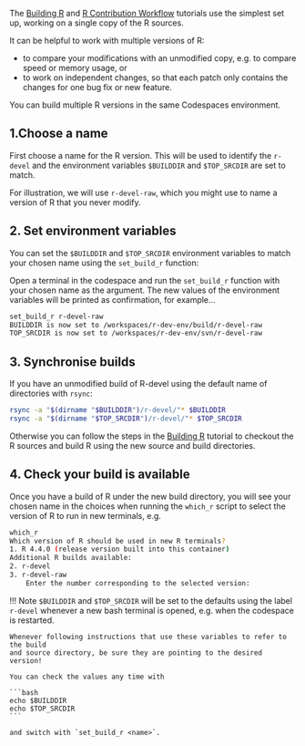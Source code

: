 The [Building R](./building_r.md) and [R Contribution Workflow](./building_r.md)
tutorials use the simplest set up, working on a single copy of the R sources.

It can be helpful to work with multiple versions of R:

- to compare your modifications with an unmodified copy, e.g. to compare speed
    or memory usage, or
- to work on independent changes, so that each patch only contains the changes
    for one bug fix or new feature.

You can build multiple R versions in the same Codespaces environment.

## 1.Choose a name

First choose a name for the R version. This will be used to identify the
`r-devel` and the environment variables `$BUILDDIR` and `$TOP_SRCDIR` are set
to match.

For illustration, we will use `r-devel-raw`, which you might use to name a
version of R that you never modify.

## 2. Set environment variables

You can set the `$BUILDDIR` and `$TOP_SRCDIR` environment variables to match
your chosen name using the `set_build_r` function:

Open a terminal in the codespace and run the `set_build_r` function with your
chosen name as the argument. The new values of the environment variables will be
printed as confirmation, for example...

```bash title="Updating $BUILDDIR and $TOP_SRCDIR"
set_build_r r-devel-raw
BUILDDIR is now set to /workspaces/r-dev-env/build/r-devel-raw
TOP_SRCDIR is now set to /workspaces/r-dev-env/svn/r-devel-raw
```

## 3. Synchronise builds

If you have an unmodified build of R-devel using the default name of
directories with `rsync`:

```bash title="Synchronising builds."
rsync -a "$(dirname "$BUILDDIR")/r-devel/"* $BUILDDIR
rsync -a "$(dirname "$TOP_SRCDIR")/r-devel/"* $TOP_SRCDIR
```

Otherwise you can follow the steps in the [Building R](./building_r.md)
tutorial to checkout the R sources and build R using the new source and
build directories.

## 4. Check your build is available

Once you have a build of R under the new build directory, you will see your
chosen name in the choices when running the `which_r` script to select the
version of R to run in new terminals, e.g.

```bash title="Possible versions of R that are available shown by which_r"
which_r
Which version of R should be used in new R terminals?
1. R 4.4.0 (release version built into this container)
Additional R builds available:
2. r-devel
3. r-devel-raw
    Enter the number corresponding to the selected version:
```

<!-- markdownlint-disable MD046 -->
!!! Note
    `$BUILDDIR` and `$TOP_SRCDIR` will be set to the defaults using the label
    `r-devel` whenever a new bash terminal is opened, e.g. when the codespace is
    restarted.

    Whenever following instructions that use these variables to refer to the build
    and source directory, be sure they are pointing to the desired version!

    You can check the values any time with

    ```bash
    echo $BUILDDIR
    echo $TOP_SRCDIR
    ```

    and switch with `set_build_r <name>`.
<!-- markdownlint-enable MD046 -->
